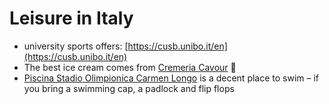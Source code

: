 # Leisure in Italy

* university sports offers: [https://cusb.unibo.it/en](https://cusb.unibo.it/en)
* The best ice cream comes from [Cremeria Cavour](https://maps.app.goo.gl/7yfu5c2y1WPkBeyk7) 🍨
* [Piscina Stadio Olimpionica Carmen Longo](https://maps.app.goo.gl/1DdmpLcZk6iRYLFf7) is a decent place to swim – if you bring a swimming cap, a padlock and flip flops
